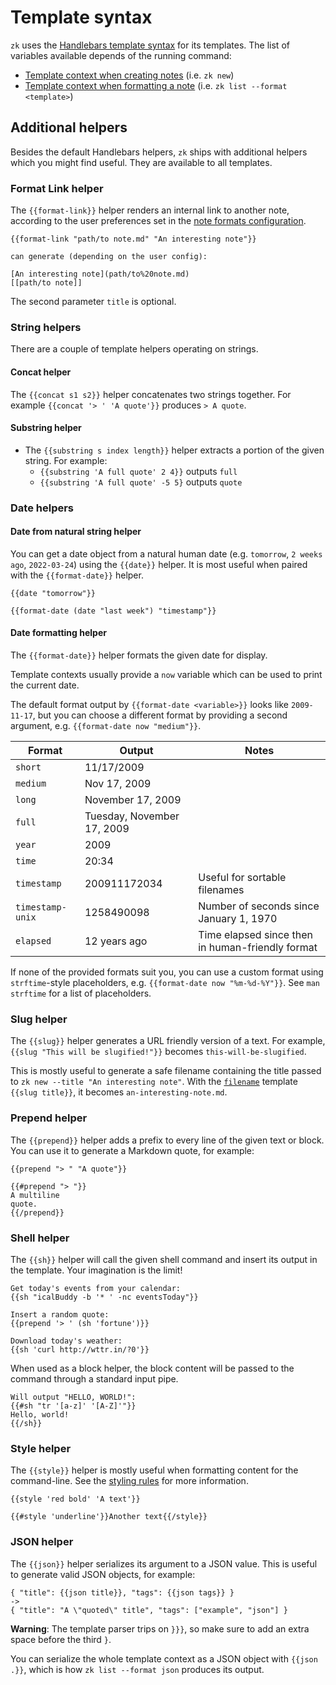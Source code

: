 # Template syntax

`zk` uses the [Handlebars template syntax](https://handlebarsjs.com/guide) for its templates. The list of variables available depends of the running command:

* [Template context when creating notes](template-creation.md) (i.e. `zk new`)
* [Template context when formatting a note](template-format.md) (i.e. `zk list --format <template>`)

## Additional helpers

Besides the default Handlebars helpers, `zk` ships with additional helpers which you might find useful. They are available to all templates.

### Format Link helper

The `{{format-link}}` helper renders an internal link to another note, according to the user preferences set in the [note formats configuration](note-format.md).

```
{{format-link "path/to note.md" "An interesting note"}}

can generate (depending on the user config):

[An interesting note](path/to%20note.md)
[[path/to note]]
```

The second parameter `title` is optional.

### String helpers

There are a couple of template helpers operating on strings.

#### Concat helper

The `{{concat s1 s2}}` helper concatenates two strings together. For example `{{concat '> ' 'A quote'}}` produces `> A quote`.

#### Substring helper

* The `{{substring s index length}}` helper extracts a portion of the given string. For example:
    * `{{substring 'A full quote' 2 4}}` outputs `full`
    * `{{substring 'A full quote' -5 5}` outputs `quote`

### Date helpers

#### Date from natural string helper

You can get a date object from a natural human date (e.g. `tomorrow`, `2 weeks ago`, `2022-03-24`) using the `{{date}}` helper. It is most useful when paired with the `{{format-date}}` helper.

```
{{date "tomorrow"}}

{{format-date (date "last week") "timestamp"}}
```

#### Date formatting helper

The `{{format-date}}` helper formats the given date for display.

Template contexts usually provide a `now` variable which can be used to print the current date.

The default format output by `{{format-date <variable>}}` looks like `2009-11-17`, but you can choose a different format by providing a second argument, e.g. `{{format-date now "medium"}}`.

| Format           | Output                     | Notes                                            |
|------------------|----------------------------|--------------------------------------------------|
| `short`          | 11/17/2009                 |                                                  |
| `medium`         | Nov 17, 2009               |                                                  |
| `long`           | November 17, 2009          |                                                  |
| `full`           | Tuesday, November 17, 2009 |                                                  |
| `year`           | 2009                       |                                                  |
| `time`           | 20:34                      |                                                  |
| `timestamp`      | 200911172034               | Useful for sortable filenames                    |
| `timestamp-unix` | 1258490098                 | Number of seconds since January 1, 1970          |
| `elapsed`        | 12 years ago               | Time elapsed since then in human-friendly format |

If none of the provided formats suit you, you can use a custom format using `strftime`-style placeholders, e.g. `{{format-date now "%m-%d-%Y"}}`. See `man strftime` for a list of placeholders.

### Slug helper

The `{{slug}}` helper generates a URL friendly version of a text. For example, `{{slug "This will be slugified!"}}` becomes `this-will-be-slugified`.

This is mostly useful to generate a safe filename containing the title passed to `zk new --title "An interesting note"`. With the [`filename`](config-note.md) template `{{slug title}}`, it becomes `an-interesting-note.md`.

### Prepend helper

The `{{prepend}}` helper adds a prefix to every line of the given text or block. You can use it to generate a Markdown quote, for example:

```
{{prepend "> " "A quote"}}

{{#prepend "> "}}
A multiline
quote.
{{/prepend}}
```

### Shell helper

The `{{sh}}` helper will call the given shell command and insert its output in the template. Your imagination is the limit!

```
Get today's events from your calendar:
{{sh "icalBuddy -b '* ' -nc eventsToday"}}

Insert a random quote:
{{prepend '> ' (sh 'fortune')}}

Download today's weather:
{{sh 'curl http://wttr.in/?0'}}
```

When used as a block helper, the block content will be passed to the command through a standard input pipe.

```
Will output "HELLO, WORLD!":
{{#sh "tr '[a-z]' '[A-Z]'"}}
Hello, world!
{{/sh}}
```

### Style helper

The `{{style}}` helper is mostly useful when formatting content for the command-line. See the [styling rules](style.md) for more information.

```
{{style 'red bold' 'A text'}}

{{#style 'underline'}}Another text{{/style}}
```

### JSON helper

The `{{json}}` helper serializes its argument to a JSON value. This is useful to generate valid JSON objects, for example:

```
{ "title": {{json title}}, "tags": {{json tags}} }
->
{ "title": "A \"quoted\" title", "tags": ["example", "json"] }
```

**Warning**: The template parser trips on `}}}`, so make sure to add an extra space before the third `}`.

You can serialize the whole template context as a JSON object with `{{json .}}`, which is how `zk list --format json` produces its output.

